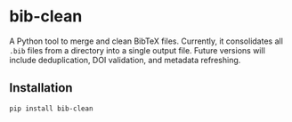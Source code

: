 # bib-clean

A Python tool to merge and clean BibTeX files. Currently, it consolidates all `.bib` files from a directory into a single output file. Future versions will include deduplication, DOI validation, and metadata refreshing.

## Installation
```bash
pip install bib-clean